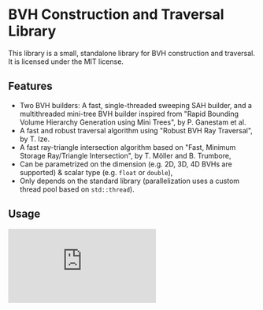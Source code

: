 # BVH Construction and Traversal Library

This library is a small, standalone library for BVH construction and traversal. It is licensed
under the MIT license.

## Features

- Two BVH builders: A fast, single-threaded sweeping SAH builder, and a multithreaded mini-tree BVH
  builder inspired from "Rapid Bounding Volume Hierarchy Generation using Mini Trees", by
  P. Ganestam et al.
- A fast and robust traversal algorithm using "Robust BVH Ray Traversal", by T. Ize.
- A fast ray-triangle intersection algorithm based on
  "Fast, Minimum Storage Ray/Triangle Intersection", by T. Möller and B. Trumbore,
- Can be parametrized on the dimension (e.g. 2D, 3D, 4D BVHs are supported) & scalar type
  (e.g. `float` or `double`),
- Only depends on the standard library (parallelization uses a custom thread pool based on
  `std::thread`).

## Usage

![simple example](https://github.com/madmann91/bvh/blob/v2/test/main.cpp)
